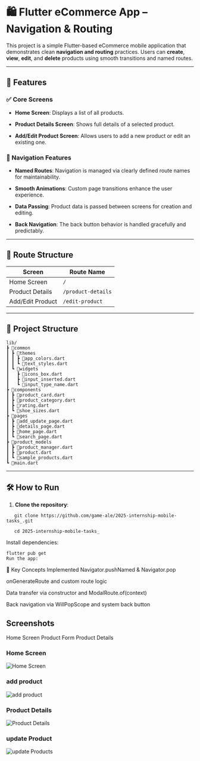# 🛍️ Flutter eCommerce App – Navigation & Routing

This project is a simple Flutter-based eCommerce mobile application that demonstrates
 clean **navigation and routing** practices. Users can **create**, **view**, **edit**,
  and **delete** products using smooth transitions and named routes.

---

## 📱 Features

### ✅ Core Screens
- **Home Screen**: Displays a list of all products.

- **Product Details Screen**: Shows full details of a selected product.

- **Add/Edit Product Screen**: Allows users to add a new product or edit an existing one.

### 🚀 Navigation Features

- **Named Routes**: Navigation is managed via clearly defined route names for maintainability.

- **Smooth Animations**: Custom page transitions enhance the user experience.

- **Data Passing**: Product data is passed between screens for creation and editing.

- **Back Navigation**: The back button behavior is handled gracefully and predictably.


---

## 🧭 Route Structure


| Screen                | Route Name           |
|----------------------|----------------------|
| Home Screen          | `/`                  |
| Product Details      | `/product-details`   |
| Add/Edit Product     | `/edit-product`      |

---

## 📂 Project Structure

```
lib/
┣ 📂common
┃ ┣ 📂themes
┃ ┃ ┣ 📜app_colors.dart
┃ ┃ ┗ 📜text_styles.dart
┃ ┗ 📂widgets
┃   ┣ 📜icons_box.dart
┃   ┣ 📜input_inserted.dart
┃   ┗ 📜input_type_name.dart
┣ 📂components
┃ ┣ 📜product_card.dart
┃ ┣ 📜product_category.dart
┃ ┣ 📜rating.dart
┃ ┗ 📜shoe_sizes.dart
┣ 📂pages
┃ ┣ 📜add_update_page.dart
┃ ┣ 📜details_page.dart
┃ ┣ 📜home_page.dart
┃ ┗ 📜search_page.dart
┣ 📂product_models
┃ ┣ 📜product_manager.dart
┃ ┣ 📜product.dart
┃ ┗ 📜sample_products.dart
┗ 📜main.dart
```


---

## 🛠️ How to Run

1. **Clone the repository**:
```
   git clone https://github.com/game-ale/2025-internship-mobile-tasks_.git
   
   cd 2025-internship-mobile-tasks_

```
Install dependencies:
```
flutter pub get
Run the app:
```

📌 Key Concepts Implemented
Navigator.pushNamed & Navigator.pop

onGenerateRoute and custom route logic

Data transfer via constructor and ModalRoute.of(context)

Back navigation via WillPopScope and system back button

## Screenshots
Home Screen	Product Form	Product Details


### Home Screen
![Home Screen](assets/home.png)

### add product
![add product](assets/home1.png)

### Product Details
![Product Details](assets/homepage3.png)

### update Product
![update Products](assets/home3.png)
